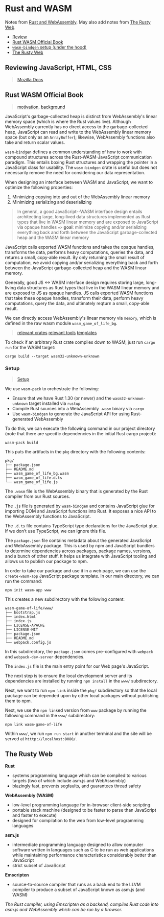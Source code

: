 # Rust and WASM

Notes from [Rust and WebAssembly](https://rustwasm.github.io/book/#how-to-read-this-book). May also add notes from [The Rusty Web](https://davidmcneil.github.io/the-rusty-web/). 

* [Review](#review)
* [Rust WASM Official Book](#official)
* [`wasm-bindgen` setup (under the hood)](#setup)
* [The Rusty Web](#rustyweb)

## Reviewing JavaScript, HTML, CSS <a name="review"></a>

> [Mozilla Docs](https://developer.mozilla.org/en-US/docs/Learn)

## Rust WASM Official Book <a name="official"></a>
> [motivation](https://rustwasm.github.io/book/why-rust-and-webassembly.html), [background](https://rustwasm.github.io/book/background-and-concepts.html)

JavaScript's garbage-collected heap is distinct from WebAssembly's linear memory space (which is where the Rust values live). Although WebAssembly currently has no direct access to the garbage-collected heap, JavaScript can read and write to the WebAssembly linear memory space (but only as an ```ArrayBuffer```); likewise, WebAssembly functions also take and return scalar values. 

```wasm-bindgen``` defines a common understanding of how to work with compound structures across the Rust-WASM-JavaScript communication paradigm. This entails boxing Rust structures and wrapping the pointer in a JavaScript class for usability. The ```wasm-bindgen``` crate is useful but does not necessarily remove the need for considering our data representation.

When designing an interface between WASM and JavaScript, we want to optimize the following properties:
1. Minimizing copying into and out of the WebAssembly linear memory
2. Minimizing serializing and deserializing

> In general, a good JavaScript--WASM interface design entails architecting large, long-lived data structures implemented as Rust types that live in WASM linear memory and are exposed to JavaScript via opaque handles `=>` **goal**: minimize copying and/or serializing everything back and forth between the JavaScript garbage-collected heap and the WASM linear memory

JavaScript calls exported WASM functions and takes the opaque handles, transforms the data, performs heavy computations, queries the data, and returns a small, copy-able result. By only returning the small result of computation, we avoid copying and/or serializing everything back and forth between the JavaScript garbage-collected heap and the WASM linear memory.

Generally, good JS <-> WASM interface design requires storing large, long-living data structures as Rust types that live in the WASM linear memory and are exposed to JS as opaque handles. JS calls exported WASM functions that take these opaque handles, transform their data, perform heavy computations, query the data, and ultimately reqturn a small, copy-able result.

We can directly access WebAssembly's linear memory via `memory`, which is defined in the raw wasm module `wasm_game_of_life_bg`.

> [relevant crates](https://rustwasm.github.io/book/reference/crates.html)
> [relevant tools](https://rustwasm.github.io/book/reference/tools.html)
> [templates](https://rustwasm.github.io/book/reference/project-templates.html)

To check if an arbitrary Rust crate compiles down to WASM, just run `cargo run` for the WASM target:
```
cargo build --target wasm32-unknown-unknown
```

### Setup <a name = "setup"></a>
> [Setup](https://rustwasm.github.io/book/game-of-life/setup.html)

We use ```wasm-pack``` to orchestrate the following:
* Ensure that we have Rust 1.30 (or newer) and the ```wasm32-unknown-unknown``` target installed via ```rustup```
* Compile Rust sources into a WebAssembly ```.wasm``` binary via ```cargo```
* Use ```wasm-bindgen``` to generate the JavaScript API for using Rust-generated WebAssembly

To do this, we can execute the following command in our project directory (note that there are specific dependencies in the initial Rust cargo project):
```
wasm-pack build
```
This puts the artifacts in the ```pkg``` directory with the following contents:
```
pkg/
├── package.json
├── README.md
├── wasm_game_of_life_bg.wasm
├── wasm_game_of_life.d.ts
└── wasm_game_of_life.js
```
The ```.wasm``` file is the WebAssembly binary that is generated by the Rust compiler from our Rust sources. 

The ```.js``` file is generated by ```wasm-bindgen``` and contains JavaScript glue for importing DOM and JavaScript functions into Rust. It exposes a nice API to the WebAssembly functions to JavaScript. 

The ```.d.ts``` file contains TypeScript type declarations for the JavaScript glue. If we don't use TypeScript, we can ignore this file.

The ```package.json``` file contains metadata about the generated JavaScript and WebAssembly package. This is used by npm and JavaScript bundlers to determine dependencies across packages, package names, versions, and a bunch of other stuff. It helps us integrate with JavaScript tooling and allows us to publish our package to npm.

In order to take our package and use it in a web page, we can use the ```create-wasm-app``` JavaScript package template. In our main directory, we can run the command:
```
npm init wasm-app www
```
This creates a new subdirectory with the following content:

```
wasm-game-of-life/www/
├── bootstrap.js
├── index.html
├── index.js
├── LICENSE-APACHE
├── LICENSE-MIT
├── package.json
├── README.md
└── webpack.config.js
```
In this subdirectory, the ```package.json``` comes pre-configured with ```webpack``` and ```webpack-dev-server``` dependencies.

The ```index.js``` file is the main entry point for our Web page's JavaScript. 

The next step is to ensure the local development server and its dependencies are installed by running ```npm install``` in the ```www/``` subdirectory.

Next, we want to run ```npm link``` inside the ```pkg/``` subdirectory so that the local package can be depended upon by other local packages without publishing them to npm.

Next, we use the ```npm link```ed version from ```www``` package by running the following command in the ```www/``` subdirectory:
```
npm link wasm-game-of-life
```

Within ```www/```, we run ```npm run start``` in another terminal and the site will be served at ```htttp://localhost:8080/```.


## The Rusty Web <a name="rustyweb"></a>

**Rust**<br>
* systems programming language which can be compiled to various targets (two of which include asm.js and WebAssembly)
* blazingly fast, prevents segfaults, and guarantees thread safety

**WebAssembly (WASM)**<br>
* low-level programming language for in-browser client-side scripting 
* portable stack machine (designed to be faster to parse than JavaScript and faster to execute)
* designed for compilation to the web from low-level programming languages

**asm.js**<br>
* intermediate programming language designed to allow computer software written in languages such as C to be run as web applications while maintaining performance characteristics considerably better than JavaScript
* strict subset of JavaScript

**Emscripten**<br>
* source-to-source compiler that runs as a back end to the LLVM compiler to produce a subset of JavaScript known as asm.js (and WASM)

*The Rust compiler, using Emscripten as a backend, compiles Rust code into asm.js and WebAssembly which can be run by a browser.*